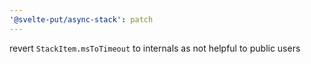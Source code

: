 ```yaml
---
'@svelte-put/async-stack': patch
---
```


revert `StackItem.msToTimeout` to internals as not helpful to public users
